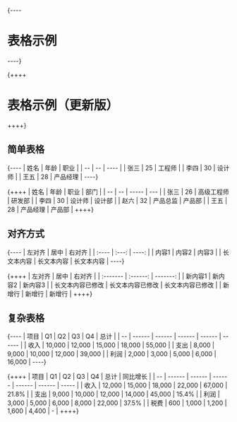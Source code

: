{----
# 表格示例
----}

{++++
# 表格示例（更新版）
++++}

## 简单表格

{----
| 姓名 | 年龄 | 职业   |
| -- | -- | ---- |
| 张三 | 25 | 工程师  |
| 李四 | 30 | 设计师  |
| 王五 | 28 | 产品经理 |
----}

{++++
| 姓名 | 年龄 | 职业    | 部门  |
| -- | -- | ----- | --- |
| 张三 | 26 | 高级工程师 | 研发部 |
| 李四 | 30 | 设计师   | 设计部 |
| 赵六 | 32 | 产品总监  | 产品部 |
| 王五 | 28 | 产品经理  | 产品部 |
++++}

## 对齐方式

{----
| 左对齐   |   居中  |   右对齐 |
| :---- | :---: | ----: |
| 内容1   |  内容2  |   内容3 |
| 长文本内容 | 长文本内容 | 长文本内容 |
----}

{++++
| 左对齐      |    居中    |      右对齐 |
| :------- | :------: | -------: |
| 新内容1     |   新内容2   |     新内容3 |
| 长文本内容已修改 | 长文本内容已修改 | 长文本内容已修改 |
| 新增行      |    新增行   |      新增行 |
++++}

## 复杂表格

{----
| 项目 | Q1     | Q2     | Q3     | Q4     | 总计     |
| -- | ------ | ------ | ------ | ------ | ------ |
| 收入 | 10,000 | 12,000 | 15,000 | 18,000 | 55,000 |
| 支出 | 8,000  | 9,000  | 10,000 | 12,000 | 39,000 |
| 利润 | 2,000  | 3,000  | 5,000  | 6,000  | 16,000 |
----}

{++++
| 项目 | Q1     | Q2     | Q3     | Q4     | 总计     | 同比增长  |
| -- | ------ | ------ | ------ | ------ | ------ | ----- |
| 收入 | 12,000 | 15,000 | 18,000 | 22,000 | 67,000 | 21.8% |
| 支出 | 9,000  | 10,000 | 12,000 | 14,000 | 45,000 | 15.4% |
| 利润 | 3,000  | 5,000  | 6,000  | 8,000  | 22,000 | 37.5% |
| 税费 | 600    | 1,000  | 1,200  | 1,600  | 4,400  | -     |
++++}
